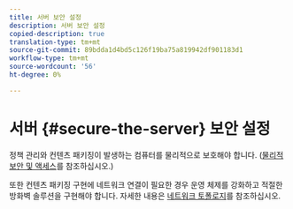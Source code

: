 ```yaml
---
title: 서버 보안 설정
description: 서버 보안 설정
copied-description: true
translation-type: tm+mt
source-git-commit: 89bdda1d4bd5c126f19ba75a819942df901183d1
workflow-type: tm+mt
source-wordcount: '56'
ht-degree: 0%

---
```



# 서버 {#secure-the-server} 보안 설정

정책 관리와 컨텐츠 패키징이 발생하는 컴퓨터를 물리적으로 보호해야 합니다. ([물리적 보안 및 액세스](../../aaxs-secure-deployment-guidelines/physical-sec-and-access.md)를 참조하십시오.)

또한 컨텐츠 패키징 구현에 네트워크 연결이 필요한 경우 운영 체제를 강화하고 적절한 방화벽 솔루션을 구현해야 합니다. 자세한 내용은 [네트워크 토폴로지](../../aaxs-secure-deployment-guidelines/overview/network-topology.md)를 참조하십시오.
